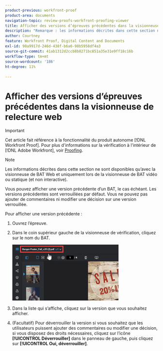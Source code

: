 ```yaml
---
product-previous: workfront-proof
product-area: documents
navigation-topic: review-proofs-workfront-proofing-viewer
title: Afficher des versions d’épreuves précédentes dans la visionneuse de relecture web
description: "Remarque : les informations décrites dans cette section ne sont disponibles qu’avec la visionneuse de BAT Web et uniquement lorsque vous passez en revue une vidéo ou des BAT statiques (non interactifs)."
author: Courtney
feature: Workfront Proof, Digital Content and Documents
exl-id: 98a9917d-246d-438f-b6a6-98b5958df4a3
source-git-commit: 41ab1312d2ccb8b8271bc851a35e31e9ff18c16b
workflow-type: tm+mt
source-wordcount: '186'
ht-degree: 11%

---
```


# Afficher des versions d’épreuves précédentes dans la visionneuse de relecture web

>[!IMPORTANT]
>
>Cet article fait référence à la fonctionnalité du produit autonome [!DNL Workfront Proof]. Pour plus d&#39;informations sur la vérification à l&#39;intérieur de [!DNL Adobe Workfront], voir [Proofing](../../../review-and-approve-work/proofing/proofing.md).

>[!NOTE]
>
>Les informations décrites dans cette section ne sont disponibles qu’avec la visionneuse de BAT Web et uniquement lors de la visionneuse de BAT vidéo ou statique (et non interactive).

Vous pouvez afficher une version précédente d’un BAT, le cas échéant. Les versions précédentes sont verrouillées par défaut. Vous ne pouvez pas ajouter de commentaires ni modifier une décision sur une version verrouillée.

Pour afficher une version précédente :

1. Ouvrez l’épreuve.
1. Dans le coin supérieur gauche de la visionneuse de vérification, cliquez sur le nom du BAT.

   ![phq_viewer_version.png](assets/phq-viewer-version-350x184.png)

1. Dans la liste qui s’affiche, cliquez sur la version que vous souhaitez afficher.
1. (Facultatif) Pour déverrouiller la version si vous souhaitez que les utilisateurs puissent ajouter des commentaires ou modifier une décision, si vous disposez des droits nécessaires, cliquez sur l’icône **[!UICONTROL Déverrouiller]** dans le panneau de gauche, puis cliquez sur **[!UICONTROL Oui, déverrouiller]**.
